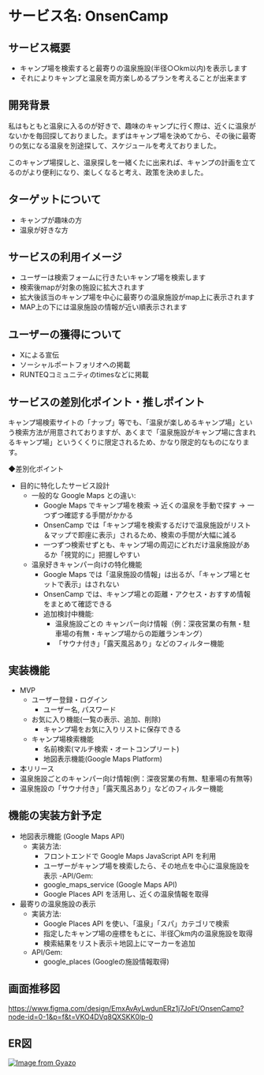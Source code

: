 # サービス名: OnsenCamp
## サービス概要
- キャンプ場を検索すると最寄りの温泉施設(半径○○km以内)を表示します
- それによりキャンプと温泉を両方楽しめるプランを考えることが出来ます

## 開発背景
私はもともと温泉に入るのが好きで、趣味のキャンプに行く際は、近くに温泉がないかを毎回探しておりました。まずはキャンプ場を決めてから、その後に最寄りの気になる温泉を別途探して、スケジュールを考えておりました。

このキャンプ場探しと、温泉探しを一緒くたに出来れば、キャンプの計画を立てるのがより便利になり、楽しくなると考え、政策を決めました。

## ターゲットについて
- キャンプが趣味の方
- 温泉が好きな方

## サービスの利用イメージ
 - ユーザーは検索フォームに行きたいキャンプ場を検索します
 - 検索後mapが対象の施設に拡大されます
 - 拡大後該当のキャンプ場を中心に最寄りの温泉施設がmap上に表示されます
 - MAP上の下には温泉施設の情報が近い順表示されます


##  ユーザーの獲得について
- Xによる宣伝
- ソーシャルポートフォリオへの掲載
- RUNTEQコミュニティのtimesなどに掲載
## サービスの差別化ポイント・推しポイント
キャンプ場検索サイトの「ナップ」等でも、「温泉が楽しめるキャンプ場」という検索方法が用意されておりますが、あくまで「温泉施設がキャンプ場に含まれるキャンプ場」というくくりに限定されるため、かなり限定的なものになります。

◆差別化ポイント
- 目的に特化したサービス設計
  - 一般的な Google Maps との違い:
    - Google Maps でキャンプ場を検索 → 近くの温泉を手動で探す → 一つずつ確認する手間がかかる
    - OnsenCamp では「キャンプ場を検索するだけで温泉施設がリスト＆マップで即座に表示」されるため、検索の手間が大幅に減る
    - 一つずつ検索せずとも、キャンプ場の周辺にどれだけ温泉施設があるか「視覚的に」把握しやすい
  - 温泉好きキャンパー向けの特化機能
    - Google Maps では「温泉施設の情報」は出るが、「キャンプ場とセットで表示」はされない
    - OnsenCamp では、キャンプ場との距離・アクセス・おすすめ情報をまとめて確認できる
    - 追加検討中機能:
      - 温泉施設ごとの キャンパー向け情報（例：深夜営業の有無・駐車場の有無・キャンプ場からの距離ランキング）
      - 「サウナ付き」「露天風呂あり」などのフィルター機能

## 実装機能
- MVP
  - ユーザー登録・ログイン
    - ユーザー名, パスワード
  - お気に入り機能(一覧の表示、追加、削除)
    - キャンプ場をお気に入りリストに保存できる
  - キャンプ場検索機能
    - 名前検索(マルチ検索・オートコンプリート)
    - 地図表示機能(Google Maps Platform)
-  本リリース
  - 温泉施設ごとのキャンパー向け情報(例：深夜営業の有無、駐車場の有無等)
  - 温泉施設の「サウナ付き」「露天風呂あり」などのフィルター機能

## 機能の実装方針予定
- 地図表示機能 (Google Maps API)
  - 実装方法:
    - フロントエンドで Google Maps JavaScript API を利用
    - ユーザーがキャンプ場を検索したら、その地点を中心に温泉施設を表示
  -API/Gem:
    - google_maps_service (Google Maps API)
    - Google Places API を活用し、近くの温泉情報を取得
- 最寄りの温泉施設の表示
  - 実装方法:
    - Google Places API を使い、「温泉」「スパ」カテゴリで検索
    - 指定したキャンプ場の座標をもとに、半径〇km内の温泉施設を取得
    - 検索結果をリスト表示＋地図上にマーカーを追加
  - API/Gem:
    - google_places (Googleの施設情報取得)

## 画面推移図

https://www.figma.com/design/EmxAvAyLwdunERz1j7JoFt/OnsenCamp?node-id=0-1&p=f&t=VKO4DVq8QXSKK0lp-0

## ER図

[![Image from Gyazo](https://i.gyazo.com/66c081018177680d9b59079188293364.png)](https://gyazo.com/66c081018177680d9b59079188293364)